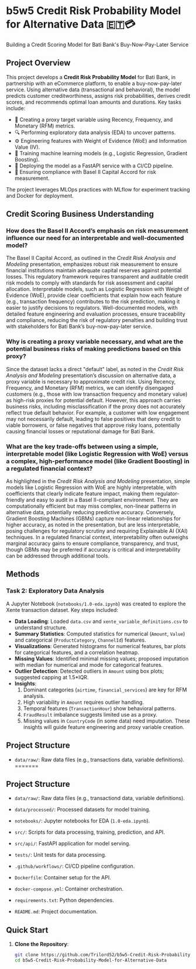 # b5w5 Credit Risk Probability Model for Alternative Data 🇪🇹💳

Building a Credit Scoring Model for Bati Bank's Buy-Now-Pay-Later Service

## Project Overview
This project develops a **Credit Risk Probability Model** for Bati Bank, in partnership with an eCommerce platform, to enable a buy-now-pay-later service. Using alternative data (transactional and behavioral), the model predicts customer creditworthiness, assigns risk probabilities, derives credit scores, and recommends optimal loan amounts and durations. Key tasks include:

- 🧠 Creating a proxy target variable using Recency, Frequency, and Monetary (RFM) metrics.
- 🔍 Performing exploratory data analysis (EDA) to uncover patterns.
- ⚙️ Engineering features with Weight of Evidence (WoE) and Information Value (IV).
- 🤖 Training machine learning models (e.g., Logistic Regression, Gradient Boosting).
- 🚀 Deploying the model as a FastAPI service with a CI/CD pipeline.
- 📜 Ensuring compliance with Basel II Capital Accord for risk measurement.

The project leverages MLOps practices with MLflow for experiment tracking and Docker for deployment.

## Credit Scoring Business Understanding

### How does the Basel II Accord’s emphasis on risk measurement influence our need for an interpretable and well-documented model?
The Basel II Capital Accord, as outlined in the *Credit Risk Analysis and Modeling* presentation, emphasizes robust risk measurement to ensure financial institutions maintain adequate capital reserves against potential losses. This regulatory framework requires transparent and auditable credit risk models to comply with standards for risk assessment and capital allocation. Interpretable models, such as Logistic Regression with Weight of Evidence (WoE), provide clear coefficients that explain how each feature (e.g., transaction frequency) contributes to the risk prediction, making it easier to justify decisions to regulators. Well-documented models, with detailed feature engineering and evaluation processes, ensure traceability and compliance, reducing the risk of regulatory penalties and building trust with stakeholders for Bati Bank’s buy-now-pay-later service.

### Why is creating a proxy variable necessary, and what are the potential business risks of making predictions based on this proxy?
Since the dataset lacks a direct "default" label, as noted in the *Credit Risk Analysis and Modeling* presentation’s discussion on alternative data, a proxy variable is necessary to approximate credit risk. Using Recency, Frequency, and Monetary (RFM) metrics, we can identify disengaged customers (e.g., those with low transaction frequency and monetary value) as high-risk proxies for potential default. However, this approach carries business risks, including misclassification if the proxy does not accurately reflect true default behavior. For example, a customer with low engagement may not necessarily default, leading to false positives that deny credit to viable borrowers, or false negatives that approve risky loans, potentially causing financial losses or reputational damage for Bati Bank.

### What are the key trade-offs between using a simple, interpretable model (like Logistic Regression with WoE) versus a complex, high-performance model (like Gradient Boosting) in a regulated financial context?
As highlighted in the *Credit Risk Analysis and Modeling* presentation, simple models like Logistic Regression with WoE are highly interpretable, with coefficients that clearly indicate feature impact, making them regulator-friendly and easy to audit in a Basel II-compliant environment. They are computationally efficient but may miss complex, non-linear patterns in alternative data, potentially reducing predictive accuracy. Conversely, Gradient Boosting Machines (GBMs) capture non-linear relationships for higher accuracy, as noted in the presentation, but are less interpretable, posing challenges for regulatory scrutiny and requiring Explainable AI (XAI) techniques. In a regulated financial context, interpretability often outweighs marginal accuracy gains to ensure compliance, transparency, and trust, though GBMs may be preferred if accuracy is critical and interpretability can be addressed through additional tools.

## Methods

### Task 2: Exploratory Data Analysis
A Jupyter Notebook (`notebooks/1.0-eda.ipynb`) was created to explore the Xente transaction dataset. Key steps included:
- **Data Loading**: Loaded `data.csv` and `xente_variable_definitions.csv` to understand structure.
- **Summary Statistics**: Computed statistics for numerical (`Amount`, `Value`) and categorical (`ProductCategory`, `ChannelId`) features.
- **Visualizations**: Generated histograms for numerical features, bar plots for categorical features, and a correlation heatmap.
- **Missing Values**: Identified minimal missing values; proposed imputation with median for numerical and mode for categorical features.
- **Outlier Detection**: Detected outliers in `Amount` using box plots; suggested capping at 1.5*IQR.
- **Insights**:
  1. Dominant categories (`airtime`, `financial_services`) are key for RFM analysis.
  2. High variability in `Amount` requires outlier handling.
  3. Temporal features (`TransactionHour`) show behavioral patterns.
  4. `FraudResult` imbalance suggests limited use as a proxy.
  5. Missing values in `CountryCode` (in some data) need imputation.
These insights will guide feature engineering and proxy variable creation.

## Project Structure
- `data/raw/`: Raw data files (e.g., transactions data, variable definitions).
=======
## Project Structure
- `data/raw/`: Raw data files (e.g., transactiond data, variable definitions).

- `data/processed/`: Processed datasets for model training.
- `notebooks/`: Jupyter notebooks for EDA (`1.0-eda.ipynb`).
- `src/`: Scripts for data processing, training, prediction, and API.
- `src/api/`: FastAPI application for model serving.
- `tests/`: Unit tests for data processing.
- `.github/workflows/`: CI/CD pipeline configuration.
- `Dockerfile`: Container setup for the API.
- `docker-compose.yml`: Container orchestration.
- `requirements.txt`: Python dependencies.
- `README.md`: Project documentation.

## Quick Start
1. **Clone the Repository**:
   ```bash
   git clone https://github.com/Trilord52/b5w5-Credit-Risk-Probability-Model-for-Alternative-Data.git
   cd b5w5-Credit-Risk-Probability-Model-for-Alternative-Data

